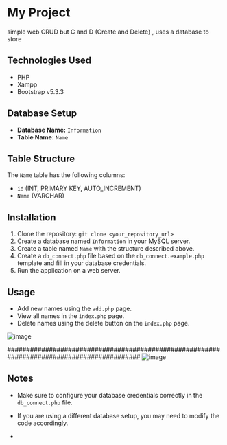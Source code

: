 

# My Project

simple web CRUD but C and D (Create and Delete) , uses a database to store

## Technologies Used

* PHP
* Xampp
* Bootstrap v5.3.3

## Database Setup

* **Database Name:** `Information`
* **Table Name:** `Name`

## Table Structure

The `Name` table has the following columns:

* `id` (INT, PRIMARY KEY, AUTO_INCREMENT)
* `Name` (VARCHAR)

## Installation

1.  Clone the repository: `git clone <your_repository_url>`
2.  Create a database named `Information` in your MySQL server.
3.  Create a table named `Name` with the structure described above.
4.  Create a `db_connect.php` file based on the `db_connect.example.php` template and fill in your database credentials.
5.  Run the application on a web server.

## Usage

* Add new names using the `add.php` page.
* View all names in the `index.php` page.
* Delete names using the delete button on the `index.php` page. <br>


![image](https://github.com/user-attachments/assets/891e647e-de41-453f-a4d5-30b908106963)

###########################################################################################
![image](https://github.com/user-attachments/assets/9d560d3e-446c-47b5-b0ea-cfbac8967c60)





## Notes

* Make sure to configure your database credentials correctly in the `db_connect.php` file.
* If you are using a different database setup, you may need to modify the code accordingly.

* 
